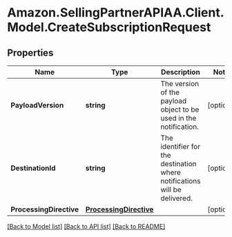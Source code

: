 # Amazon.SellingPartnerAPIAA.Client.Model.CreateSubscriptionRequest
## Properties

Name | Type | Description | Notes
------------ | ------------- | ------------- | -------------
**PayloadVersion** | **string** | The version of the payload object to be used in the notification. | [optional] 
**DestinationId** | **string** | The identifier for the destination where notifications will be delivered. | [optional] 
**ProcessingDirective** | [**ProcessingDirective**](ProcessingDirective.md) |  | [optional] 

[[Back to Model list]](../README.md#documentation-for-models) [[Back to API list]](../README.md#documentation-for-api-endpoints) [[Back to README]](../README.md)

